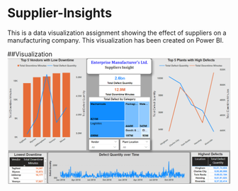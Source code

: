 # Supplier-Insights
This is a data visualization assignment showing the effect of suppliers on a manufacturing company. 
This visualization has been created on Power BI.

##Visualization
![](Powerbi.png)
